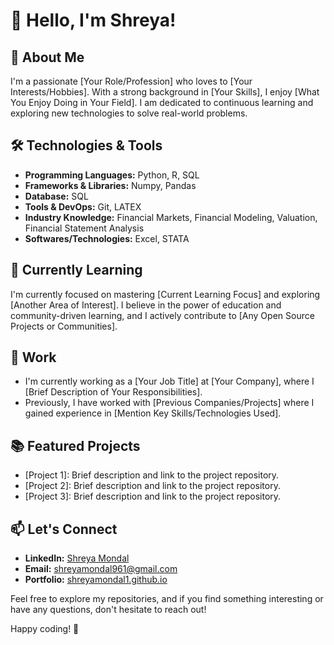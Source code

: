 # 👋 Hello, I'm Shreya!

## 🚀 About Me

I'm a passionate [Your Role/Profession] who loves to [Your Interests/Hobbies]. With a strong background in [Your Skills], I enjoy [What You Enjoy Doing in Your Field]. I am dedicated to continuous learning and exploring new technologies to solve real-world problems.

## 🛠️ Technologies & Tools

- **Programming Languages:** Python, R, SQL
- **Frameworks & Libraries:** Numpy, Pandas
- **Database:** SQL
- **Tools & DevOps:** Git, LATEX
- **Industry Knowledge:** Financial Markets, Financial Modeling, Valuation, Financial Statement Analysis
- **Softwares/Technologies:** Excel, STATA

## 🌱 Currently Learning

I'm currently focused on mastering [Current Learning Focus] and exploring [Another Area of Interest]. I believe in the power of education and community-driven learning, and I actively contribute to [Any Open Source Projects or Communities].

## 💼 Work

- I'm currently working as a [Your Job Title] at [Your Company], where I [Brief Description of Your Responsibilities].
- Previously, I have worked with [Previous Companies/Projects] where I gained experience in [Mention Key Skills/Technologies Used].

## 📚 Featured Projects

- [Project 1]: Brief description and link to the project repository.
- [Project 2]: Brief description and link to the project repository.
- [Project 3]: Brief description and link to the project repository.

## 📫 Let's Connect

- **LinkedIn:** [Shreya Mondal](https://www.linkedin.com/in/shreyamondal)
- **Email:** shreyamondal961@gmail.com
- **Portfolio:** [shreyamondal1.github.io](https://shreyamondal1.github.io/)

Feel free to explore my repositories, and if you find something interesting or have any questions, don't hesitate to reach out!

Happy coding! 🚀
